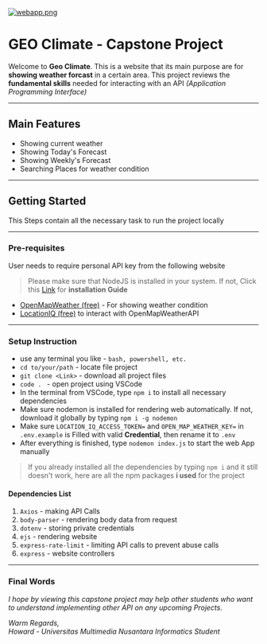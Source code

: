 [![webapp.png](https://i.postimg.cc/PJMNwY9q/webapp.png)](https://postimg.cc/2LVzpbzp) <br>
# GEO Climate - Capstone Project
Welcome to **Geo Climate**. This is a website that its main purpose are for **showing weather forcast** in a certain area. This project reviews the **fundamental skills** needed for interacting with an API *(Application Programming Interface)*

---
## Main Features
- Showing current weather 
- Showing Today's Forecast
- Showing Weekly's Forecast
- Searching Places for weather condition

---
## Getting Started
This Steps contain all the necessary task to run the project locally

---
### Pre-requisites 
User needs to require personal API key from the following website

> Please make sure that NodeJS is installed in your system. If not, Click this <a href= "https://nodejs.org/en/download">Link</a> for **installation Guide**

- <a href = "https://openweathermap.org/guide">OpenMapWeather (free)</a> - For showing weather condition
- <a href = "https://docs.locationiq.com/docs/introduction">LocationIQ (free)</a> to interact with OpenMapWeatherAPI

---
### Setup Instruction
- use any terminal you like - `bash, powershell, etc.`
- `cd to/your/path` - locate file project 
- `git clone <Link>` - download all project files
- `code . ` - open project using VSCode
- In the terminal from VSCode, type `npm i` to install all necessary dependencies
- Make sure nodemon is installed for rendering web automatically. If not, download it globally by typing `npm i -g nodemon`
- Make sure `LOCATION_IQ_ACCESS_TOKEN=` and `OPEN_MAP_WEATHER_KEY=` in `.env.example` is Filled with valid **Credential**, then rename it to `.env`
- After everything is finished, type `nodemon index.js` to start the web App manually


> If you already installed all the dependencies by typing `npm i` and it still doesn't work, here are all the npm packages **i used** for the project

#### Dependencies List
1. `Axios` - making API Calls
2. `body-parser` - rendering body data from request
3. `dotenv` -  storing private credentials
4. `ejs` - rendering website
5. `express-rate-limit` - limiting API calls to prevent abuse calls
6. `express` - website controllers

---
### Final Words
*I hope by viewing this capstone project may help other students who want to understand implementing other API on any upcoming Projects.* 

*Warm Regards,* <br> 
*Howard - Universitas Multimedia Nusantara Informatics Student*


